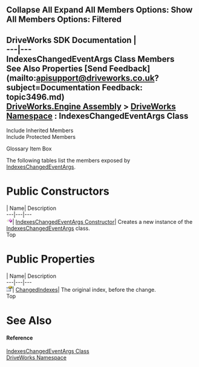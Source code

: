 Collapse All Expand All Members Options: Show All  Members Options: Filtered   
---  
DriveWorks SDK Documentation  |   
---|---  
IndexesChangedEventArgs Class Members   
See Also Properties [Send Feedback](mailto:apisupport@driveworks.co.uk?subject=Documentation Feedback: topic3496.md)  
[DriveWorks.Engine Assembly](topic2156.md) > [DriveWorks Namespace](topic2159.md) : IndexesChangedEventArgs Class  
---  
  
Include Inherited Members    
Include Protected Members  


Glossary Item Box

The following tables list the members exposed by [IndexesChangedEventArgs](topic3496.md).

# Public Constructors

| Name| Description  
---|---|---  
![Public Constructor](dotnetimages/publicConstructor.gif)| [IndexesChangedEventArgs Constructor](topic3502.md)| Creates a new instance of the [IndexesChangedEventArgs](topic3496.md) class.   
Top

# Public Properties

| Name| Description  
---|---|---  
![Public Property](dotnetimages/publicProperty.gif)| [ChangedIndexes](topic3503.md)| The original index, before the change.   
Top

# See Also

#### Reference

[IndexesChangedEventArgs Class](topic3496.md)   
[DriveWorks Namespace](topic2159.md)


